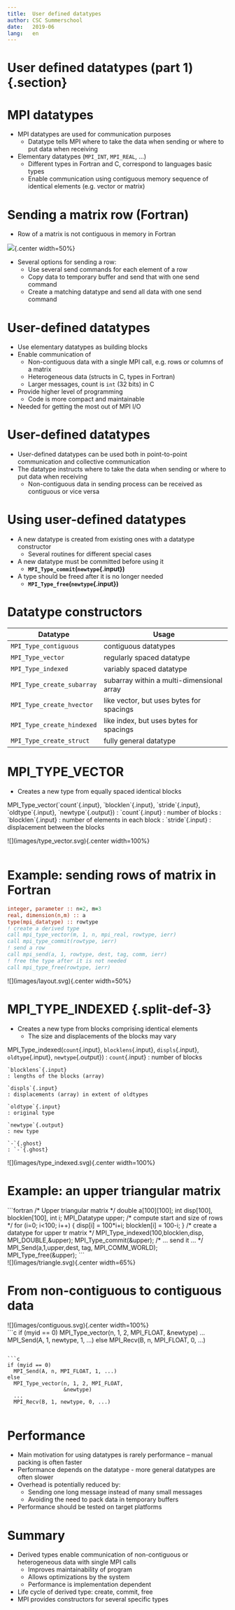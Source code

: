 ```yaml
---
title:  User defined datatypes
author: CSC Summerschool
date:   2019-06
lang:   en
---
```


# User defined datatypes (part 1) {.section}

# MPI datatypes

- MPI datatypes are used for communication purposes
	- Datatype tells MPI where to take the data when sending or where
      to put data when receiving
- Elementary datatypes (`MPI_INT`, `MPI_REAL`, ...)
	- Different types in Fortran and C, correspond to languages basic
      types
	- Enable communication using contiguous memory sequence of
      identical elements (e.g. vector or matrix)

# Sending a matrix row (Fortran)

- Row of a matrix is not contiguous in memory in Fortran

<p>

![](images/layout.svg){.center width=50%}

<p>

- Several options for sending a row:
	- Use several send commands for each element of a row
	- Copy data to temporary buffer and send that with one send
      command
	- Create a matching datatype and send all data with one send
      command

# User-defined datatypes

- Use elementary datatypes as building blocks
- Enable communication of 
	- Non-contiguous data with a single MPI call, e.g. rows or columns
      of a matrix
	- Heterogeneous data (structs in C, types in Fortran)
	- Larger messages, count is `int` (32 bits) in C
- Provide higher level of programming
	- Code is more compact and maintainable
- Needed for getting the most out of MPI I/O

# User-defined datatypes

- User-defined datatypes can be used both in point-to-point
  communication and collective communication
- The datatype instructs where to take the data when sending or where
  to put data when receiving
	- Non-contiguous data in sending process can be received as
      contiguous or vice versa

# Using user-defined datatypes

- A new datatype is created from existing ones with a datatype constructor 	
	- Several routines for different special cases
- A new datatype must be committed before using it
    - **`MPI_Type_commit`(`newtype`{.input})**
- A type should be freed after it is no longer needed
    - **`MPI_Type_free`(`newtype`{.input})**

# Datatype constructors

| Datatype                   | Usage                                     |
|----------------------------|-------------------------------------------|
| `MPI_Type_contiguous`      | contiguous datatypes                      |
| `MPI_Type_vector`          | regularly spaced datatype                 |
| `MPI_Type_indexed`         | variably spaced datatype                  |
| `MPI_Type_create_subarray` | subarray within a multi-dimensional array |
| `MPI_Type_create_hvector`  | like vector, but uses bytes for spacings  |
| `MPI_Type_create_hindexed` | like index, but uses bytes for spacings   |
| `MPI_Type_create_struct`   | fully general datatype                    |

# MPI_TYPE_VECTOR

- Creates a new type from equally spaced identical blocks

<div class=column>
MPI_Type_vector(`count`{.input}, `blocklen`{.input}, `stride`{.input}, `oldtype`{.input}, `newtype`{.output})
  : `count`{.input}
    : number of blocks
  : `blocklen`{.input} 
    : number of elements in each block
  : `stride`{.input} 
    : displacement between the blocks
</div>
<div class=column>
<p>
![](images/type_vector.svg){.center width=100%}
</div>

# Example: sending rows of matrix in Fortran

```fortran
integer, parameter :: n=2, m=3
real, dimension(n,m) :: a
type(mpi_datatype) :: rowtype
! create a derived type
call mpi_type_vector(m, 1, n, mpi_real, rowtype, ierr)
call mpi_type_commit(rowtype, ierr)
! send a row
call mpi_send(a, 1, rowtype, dest, tag, comm, ierr)
! free the type after it is not needed
call mpi_type_free(rowtype, ierr)
```

<p>
![](images/layout.svg){.center width=50%}

# MPI_TYPE_INDEXED {.split-def-3}

- Creates a new type from blocks comprising identical elements
	- The size and displacements of the blocks may vary

MPI_Type_indexed(`count`{.input}, `blocklens`{.input}, `displs`{.input}, `oldtype`{.input}, `newtype`{.output})
  :	`count`{.input} 
    : number of blocks

    `blocklens`{.input}	
    : lengths of the blocks (array)

    `displs`{.input} 
    : displacements (array) in extent of oldtypes

    `oldtype`{.input}
    : original type
    
    `newtype`{.output}
    : new type

    `-`{.ghost}
    : `-`{.ghost}

<p>
![](images/type_indexed.svg){.center width=100%}

# Example: an upper triangular matrix

<div class="column">
```fortran
/* Upper triangular matrix */
double a[100][100];
int disp[100], blocklen[100], int i;
MPI_Datatype upper;
/* compute start and size of rows */
for (i=0; i<100; i++) {
    disp[i] = 100*i+i;
    blocklen[i] = 100-­i;
}
/* create a datatype for upper tr matrix */ 
MPI_Type_indexed(100,blocklen,disp,
    MPI_DOUBLE,&upper);
MPI_Type_commit(&upper);
/* ... send it ... */
MPI_Send(a,1,upper,dest, tag, MPI_COMM_WORLD);
MPI_Type_free(&upper);
```
</div>

<div class="column">
![](images/triangle.svg){.center width=65%}
</div>

# From non-contiguous to contiguous data

<div class=column>
![](images/contiguous.svg){.center width=100%}
</div>
<div class=column>
```c
if (myid == 0)
  MPI_Type_vector(n, 1, 2, 
                  MPI_FLOAT, &newtype)
  ...
  MPI_Send(A, 1, newtype, 1, ...)
else
  MPI_Recv(B, n, MPI_FLOAT, 0, ...)

```

```c
if (myid == 0)
  MPI_Send(A, n, MPI_FLOAT, 1, ...)
else
  MPI_Type_vector(n, 1, 2, MPI_FLOAT, 
                  &newtype)
  ...
  MPI_Recv(B, 1, newtype, 0, ...)

```
</div>

# Performance

- Main motivation for using datatypes is rarely performance – manual
  packing is often faster
- Performance depends on the datatype - more general datatypes are
  often slower
- Overhead is potentially reduced by:
	- Sending one long message instead of many small messages
	- Avoiding the need to pack data in temporary buffers
- Performance should be tested on target platforms

# Summary

- Derived types enable communication of non-contiguous or
  heterogeneous data with single MPI calls
	- Improves maintainability of program
	- Allows optimizations by the system 
	- Performance is implementation dependent
- Life cycle of derived type: create, commit, free
- MPI provides constructors for several specific types
